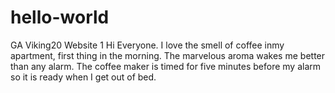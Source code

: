 # hello-world
GA Viking20 Website 1
Hi Everyone.  I love the smell of coffee inmy apartment, first thing in the morning. The marvelous aroma wakes me better than any alarm. The coffee maker is timed for five minutes before my alarm so it is ready when I get out of bed.
